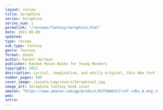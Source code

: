 ```yaml
---
layout: review
title: Seraphina
series: Seraphina
series_num: 1
permalink: "/reviews/fantasy/seraphina.html"
date: 2021-06-09
updated: 
type: review
sub_type: fantasy
genre: fantasy
format: ebook
author: Rachel Hartman
publisher: Random House Books for Young Readers
copyright: 2012
description: Lyrical, imaginative, and wholly original, this New York Times bestseller with 8 starred reviews is not to be missed.  Rachel Hartman’s award-winning debut will have you looking at dragons as you’ve never imagined them before…
number_pages: 499
cover_image: /assets/img/covers/Seraphina2.jpg
image_alt: Seraphina fantasy book cover
amazon: "https://www.amazon.com/gp/product/0375866221?ref_=dbs_m_mng_rwt_calw_tpbk_0&storeType=ebooks"
web: 
intro: 
---
```



